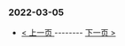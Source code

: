### 2022-03-05 
 

- [ < 上一页 ](https://github.com/able8/weibo-hot-record/blob/master/2022-03-04.md) -------- [ 下一页 > ](https://github.com/able8/weibo-hot-record/blob/master/2022-03-06.md)